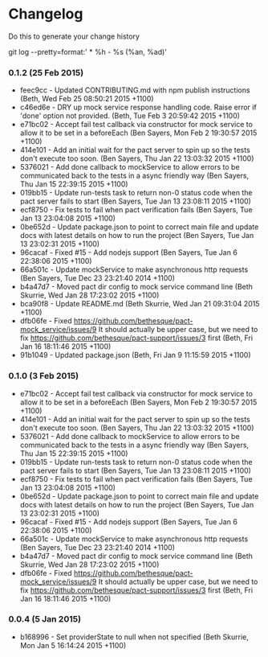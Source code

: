 # Changelog

Do this to generate your change history

  git log --pretty=format:'  * %h - %s (%an, %ad)'

### 0.1.2 (25 Feb 2015)

* feec9cc - Updated CONTRIBUTING.md with npm publish instructions (Beth, Wed Feb 25 08:50:21 2015 +1100)
* c46ed6e - DRY up mock service response handling code. Raise error if 'done' option not provided. (Beth, Tue Feb 3 20:59:42 2015 +1100)
* e71bc02 - Accept fail test callback via constructor for mock service to allow it to be set in a beforeEach (Ben Sayers, Mon Feb 2 19:30:57 2015 +1100)
* 414e101 - Add an initial wait for the pact server to spin up so the tests don't execute too soon. (Ben Sayers, Thu Jan 22 13:03:32 2015 +1100)
* 5376021 - Add done callback to mockService to allow errors to be communicated back to the tests in a async friendly way (Ben Sayers, Thu Jan 15 22:39:15 2015 +1100)
* 019bb15 - Update run-tests task to return non-0 status code when the pact server fails to start (Ben Sayers, Tue Jan 13 23:08:11 2015 +1100)
* ecf8750 - Fix tests to fail when pact verification fails (Ben Sayers, Tue Jan 13 23:04:08 2015 +1100)
* 0be652d - Update package.json to point to correct main file and update docs with latest details on how to run the project (Ben Sayers, Tue Jan 13 23:02:31 2015 +1100)
* 96cacaf - Fixed #15 - Add nodejs support (Ben Sayers, Tue Jan 6 22:38:06 2015 +1100)
* 66a501c - Update mockService to make asynchronous http requests (Ben Sayers, Tue Dec 23 23:21:40 2014 +1100)
* b4a47d7 - Moved pact dir config to mock service command line (Beth Skurrie, Wed Jan 28 17:23:02 2015 +1100)
* bca90f8 - Update README.md (Beth Skurrie, Wed Jan 21 09:31:04 2015 +1100)
* dfb06fe - Fixed https://github.com/bethesque/pact-mock_service/issues/9 It should actually be upper case, but we need to fix https://github.com/bethesque/pact-support/issues/3 first (Beth, Fri Jan 16 18:11:46 2015 +1100)
* 91b1049 - Updated package.json (Beth, Fri Jan 9 11:15:59 2015 +1100)

### 0.1.0 (3 Feb 2015)

* e71bc02 - Accept fail test callback via constructor for mock service to allow it to be set in a beforeEach (Ben Sayers, Mon Feb 2 19:30:57 2015 +1100)
* 414e101 - Add an initial wait for the pact server to spin up so the tests don't execute too soon. (Ben Sayers, Thu Jan 22 13:03:32 2015 +1100)
* 5376021 - Add done callback to mockService to allow errors to be communicated back to the tests in a async friendly way (Ben Sayers, Thu Jan 15 22:39:15 2015 +1100)
* 019bb15 - Update run-tests task to return non-0 status code when the pact server fails to start (Ben Sayers, Tue Jan 13 23:08:11 2015 +1100)
* ecf8750 - Fix tests to fail when pact verification fails (Ben Sayers, Tue Jan 13 23:04:08 2015 +1100)
* 0be652d - Update package.json to point to correct main file and update docs with latest details on how to run the project (Ben Sayers, Tue Jan 13 23:02:31 2015 +1100)
* 96cacaf - Fixed #15 - Add nodejs support (Ben Sayers, Tue Jan 6 22:38:06 2015 +1100)
* 66a501c - Update mockService to make asynchronous http requests (Ben Sayers, Tue Dec 23 23:21:40 2014 +1100)
* b4a47d7 - Moved pact dir config to mock service command line (Beth Skurrie, Wed Jan 28 17:23:02 2015 +1100)
* dfb06fe - Fixed https://github.com/bethesque/pact-mock_service/issues/9 It should actually be upper case, but we need to fix https://github.com/bethesque/pact-support/issues/3 first (Beth, Fri Jan 16 18:11:46 2015 +1100)

### 0.0.4 (5 Jan 2015)

* b168996 - Set providerState to null when not specified (Beth Skurrie, Mon Jan 5 16:14:24 2015 +1100)
